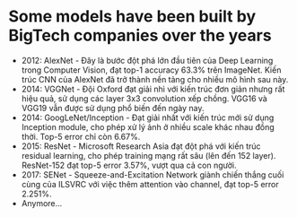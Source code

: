 # Some models have been built by BigTech companies over the years
- 2012: AlexNet - Đây là bước đột phá lớn đầu tiên của Deep Learning trong Computer Vision, đạt top-1 accuracy 63.3% trên ImageNet. Kiến trúc CNN của AlexNet đã trở thành nền tảng cho nhiều mô hình sau này.
- 2014: VGGNet - Đội Oxford đạt giải nhì với kiến trúc đơn giản nhưng rất hiệu quả, sử dụng các layer 3x3 convolution xếp chồng. VGG16 và VGG19 vẫn được sử dụng phổ biến đến ngày nay.
- 2014: GoogLeNet/Inception - Đạt giải nhất với kiến trúc mới sử dụng Inception module, cho phép xử lý ảnh ở nhiều scale khác nhau đồng thời. Top-5 error chỉ còn 6.67%.
- 2015: ResNet - Microsoft Research Asia đạt đột phá với kiến trúc residual learning, cho phép training mạng rất sâu (lên đến 152 layer). ResNet-152 đạt top-5 error 3.57%, vượt qua cả con người.
- 2017: SENet - Squeeze-and-Excitation Network giành chiến thắng cuối cùng của ILSVRC với việc thêm attention vào channel, đạt top-5 error 2.251%.
- Anymore...
